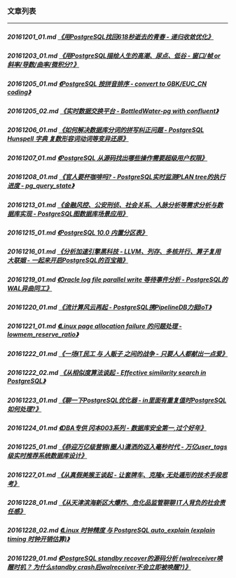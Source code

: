 ### 文章列表  
----  
##### 20161201_01.md   [《用PostgreSQL找回618秒逝去的青春 - 递归收敛优化》](20161201_01.md)  
##### 20161203_01.md   [《用PostgreSQL描绘人生的高潮、尿点、低谷 - 窗口/帧 or 斜率/导数/曲率/微积分?》](20161203_01.md)  
##### 20161205_01.md   [《PostgreSQL 按拼音排序 - convert to GBK/EUC_CN coding》](20161205_01.md)  
##### 20161205_02.md   [《实时数据交换平台 - BottledWater-pg with confluent》](20161205_02.md)  
##### 20161206_01.md   [《如何解决数据库分词的拼写纠正问题 - PostgreSQL Hunspell 字典 复数形容词动词等变异还原》](20161206_01.md)  
##### 20161207_01.md   [《PostgreSQL 从源码找出哪些操作需要超级用户权限》](20161207_01.md)  
##### 20161208_01.md   [《官人要杯咖啡吗? - PostgreSQL实时监测PLAN tree的执行进度 - pg_query_state》](20161208_01.md)  
##### 20161213_01.md   [《金融风控、公安刑侦、社会关系、人脉分析等需求分析与数据库实现 - PostgreSQL图数据库场景应用》](20161213_01.md)  
##### 20161215_01.md   [《PostgreSQL 10.0 内置分区表》](20161215_01.md)  
##### 20161216_01.md   [《分析加速引擎黑科技 - LLVM、列存、多核并行、算子复用 大联姻 - 一起来开启PostgreSQL的百宝箱》](20161216_01.md)  
##### 20161219_01.md   [《Oracle log file parallel write 等待事件分析 - PostgreSQL的WAL异曲同工》](20161219_01.md)  
##### 20161220_01.md   [《流计算风云再起 - PostgreSQL携PipelineDB力挺IoT》](20161220_01.md)  
##### 20161221_01.md   [《Linux page allocation failure 的问题处理 - lowmem_reserve_ratio》](20161221_01.md)  
##### 20161222_01.md   [《一场IT民工 与 人贩子 之间的战争 - 只要人人都献出一点爱》](20161222_01.md)  
##### 20161222_02.md   [《从相似度算法谈起 - Effective similarity search in PostgreSQL》](20161222_02.md)  
##### 20161223_01.md   [《聊一下PostgreSQL优化器 - in里面有重复值时PostgreSQL如何处理?》](20161223_01.md)  
##### 20161224_01.md   [《DBA专供 冈本003系列 - 数据库安全第一,过个好年》](20161224_01.md)  
##### 20161225_01.md   [《恭迎万亿级营销(圈人)潇洒的迈入毫秒时代 - 万亿user_tags级实时推荐系统数据库设计》](20161225_01.md)  
##### 20161227_01.md   [《从真假美猴王谈起 - 让套牌车、克隆x 无处遁形的技术手段思考》](20161227_01.md)  
##### 20161228_01.md   [《从天津滨海新区大爆炸、危化品监管聊聊 IT人背负的社会责任感》](20161228_01.md)  
##### 20161228_02.md   [《Linux 时钟精度 与 PostgreSQL auto_explain (explain timing 时钟开销估算)》](20161228_02.md)  
##### 20161229_01.md   [《PostgreSQL standby recover的源码分析 (walreceiver唤醒时机？ 为什么standby crash后walreceiver不会立即被唤醒?)》](20161229_01.md)  
